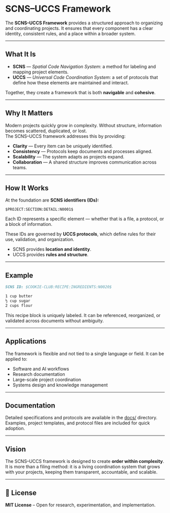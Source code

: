 # SCNS–UCCS Framework

The **SCNS–UCCS Framework** provides a structured approach to organizing and coordinating projects. It ensures that every component has a clear identity, consistent rules, and a place within a broader system.

---

## What It Is
- **SCNS** — *Spatial Code Navigation System*: a method for labeling and mapping project elements.  
- **UCCS** — *Universal Code Coordination System*: a set of protocols that define how these elements are maintained and interact.  

Together, they create a framework that is both **navigable** and **cohesive**.

---

## Why It Matters
Modern projects quickly grow in complexity. Without structure, information becomes scattered, duplicated, or lost.  
The SCNS–UCCS framework addresses this by providing:

- **Clarity** — Every item can be uniquely identified.  
- **Consistency** — Protocols keep documents and processes aligned.  
- **Scalability** — The system adapts as projects expand.  
- **Collaboration** — A shared structure improves communication across teams.  

---

## How It Works
At the foundation are **SCNS identifiers (IDs):**

```
$PROJECT:SECTION:DETAIL:N0001$
```

Each ID represents a specific element — whether that is a file, a protocol, or a block of information.  

These IDs are governed by **UCCS protocols**, which define rules for their use, validation, and organization.  
- SCNS provides **location and identity**.  
- UCCS provides **rules and structure**.  

---

## Example
```markdown
SCNS ID: $COOKIE-CLUB:RECIPE:INGREDIENTS:N0020$

1 cup butter  
½ cup sugar  
2 cups flour
```

This recipe block is uniquely labeled. It can be referenced, reorganized, or validated across documents without ambiguity.  

---

## Applications
The framework is flexible and not tied to a single language or field. It can be applied to:  
- Software and AI workflows  
- Research documentation  
- Large-scale project coordination  
- Systems design and knowledge management  

---

## Documentation
Detailed specifications and protocols are available in the [docs/](./docs) directory.  
Examples, project templates, and protocol files are included for quick adoption.  

---

## Vision
The SCNS–UCCS framework is designed to create **order within complexity**.  
It is more than a filing method: it is a living coordination system that grows with your projects, keeping them transparent, accountable, and scalable.  

---

## 📜 License

**MIT License** – Open for research, experimentation, and implementation.

